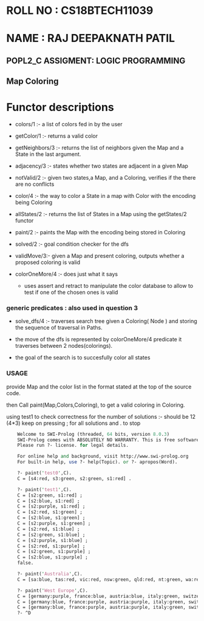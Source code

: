 # ROLL NO  	: CS18BTECH11039
# NAME		: RAJ DEEPAKNATH PATIL

## POPL2_C ASSIGMENT: LOGIC PROGRAMMING
## Map Coloring 

# Functor descriptions

- colors/1 :- 
	a list of colors fed in by the user

- getColor/1 :-
 	returns a valid color

- getNeighbors/3 :-
	returns the list of neighbors given the Map and a State in the last argument.

- adjacency/3 :-
    	states whether two states are adjacent in a given Map

- notValid/2 :-
	given two states,a Map, and a Coloring, verifies if the there are no conflicts

- color/4 :- 
	the way to color a State in a map with Color with the encoding being Coloring

- allStates/2 :- 
 	returns the list of States in a Map using the getStates/2 functor

- paint/2 :-
	paints the Map  with the encoding being stored in Coloring

- solved/2 :- 
	goal condition checker for the dfs

- validMove/3:-
	given a Map and present coloring, outputs whether a proposed coloring is valid

- colorOneMore/4 :-
	does just what it says
	- uses assert and retract to manipulate the color database to allow to test if one of the chosen ones is valid

### generic predicates : also used in question 3

- solve_dfs/4 :-
	traverses search tree given a Coloring( Node ) and storing the sequence of traversal in Paths.

- the move of the dfs is represented by colorOneMore/4 predicate 
	it traverses between 2 nodes(colorings).

- the goal of the search is to succesfully color all states


### USAGE

provide Map and the color list in the format stated at the top of the source code.

then Call paint(Map,Colors,Coloring), to get a valid coloring in Coloring.

using test1 to check correctness for the number of solutions :- should be 12 (4*3)
keep on pressing ; for all solutions and . to stop 

```pl
	Welcome to SWI-Prolog (threaded, 64 bits, version 8.0.3)
	SWI-Prolog comes with ABSOLUTELY NO WARRANTY. This is free software.
	Please run ?- license. for legal details.

	For online help and background, visit http://www.swi-prolog.org
	For built-in help, use ?- help(Topic). or ?- apropos(Word).

	?- paint('test0',C).
	C = [s4:red, s3:green, s2:green, s1:red] .

	?- paint('test1',C).
	C = [s2:green, s1:red] ;
	C = [s2:blue, s1:red] ;
	C = [s2:purple, s1:red] ;
	C = [s2:red, s1:green] ;
	C = [s2:blue, s1:green] ;
	C = [s2:purple, s1:green] ;
	C = [s2:red, s1:blue] ;
	C = [s2:green, s1:blue] ;
	C = [s2:purple, s1:blue] ;
	C = [s2:red, s1:purple] ;
	C = [s2:green, s1:purple] ;
	C = [s2:blue, s1:purple] ;
	false.

	?- paint('Australia',C).
	C = [sa:blue, tas:red, vic:red, nsw:green, qld:red, nt:green, wa:red] .

	?- paint('West Europe',C).
	C = [germany:purple, france:blue, austria:blue, italy:green, switzerld:red, luxembrg:green, holland:green, belgium:red, ... : ...|...] ;
	C = [germany:blue, france:purple, austria:purple, italy:green, switzerld:red, luxembrg:green, holland:green, belgium:red, ... : ...|...] 
	C = [germany:blue, france:purple, austria:purple, italy:green, switzerld:red, luxembrg:green, holland:green, belgium:red, spain:green, portugal:red] 
	?- ^D
```
